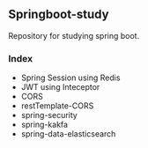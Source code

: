 ## Springboot-study
Repository for studying spring boot.

### Index
- Spring Session using Redis
- JWT using Inteceptor
- CORS
- restTemplate-CORS
- spring-security
- spring-kakfa
- spring-data-elasticsearch

